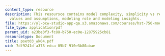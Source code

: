 ```yaml
---
content_type: resource
description: This resoursce contains model complexity, simplicity vs realism, parameter
  values and assumptions, modeling role and modeling insights.
file: https://ol-ocw-studio-app-qa.s3.amazonaws.com/courses/hst-750-modeling-issues-in-speech-and-hearing-spring-2006/7df9241da373edca05b7910e3b80abae_pset03_wk04.pdf
file_type: application/pdf
parent_uid: a23be3f3-fc88-b750-ec0e-12875925cb81
resourcetype: Document
title: pset03_wk04.pdf
uid: 7df9241d-a373-edca-05b7-910e3b80abae
---
```

